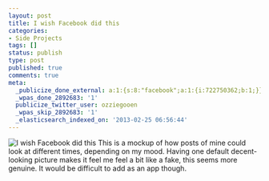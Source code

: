 ```yaml
---
layout: post
title: I wish Facebook did this
categories:
- Side Projects
tags: []
status: publish
type: post
published: true
comments: true
meta:
  _publicize_done_external: a:1:{s:8:"facebook";a:1:{i:722750362;b:1;}}
  _wpas_done_2892683: '1'
  publicize_twitter_user: ozziegooen
  _wpas_skip_2892683: '1'
  _elasticsearch_indexed_on: '2013-02-25 06:56:44'
---
```

![I wish Facebook did this](http://bowlabs.files.wordpress.com/2013/02/full.png) This is a mockup of how posts of mine could look at different times, depending on my mood. Having one default decent-looking picture makes it feel me feel a bit like a fake, this seems more genuine. It would be difficult to add as an app though.
